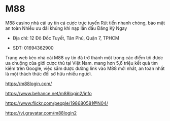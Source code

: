 # M88

M88 casino nhà cái uy tín cá cược trực tuyến Rút tiền nhanh chóng, bảo mật an toàn Nhiều ưu đãi khủng khi nạp lần đầu Đăng Ký Ngay

- Địa chỉ: 12 Đô Đốc Tuyết, Tân Phú, Quận 7, TPHCM

- SDT: 01694362900

Trang web kèo nhà cái M88 uy tín đã trở thành một trong các điểm tới được ưa chuộng của giới cược thủ tại Việt Nam. mang hơn 5,6 triệu kết quả tìm kiếm trên Google, việc sắm được đường link vào M88 mới nhất, an toàn nhất là một thách thức đối sở hữu nhiều người.

https://m88login.com/

https://www.behance.net/m88login2/info

https://www.flickr.com/people/198680581@N04/

https://vi.gravatar.com/m88login2
